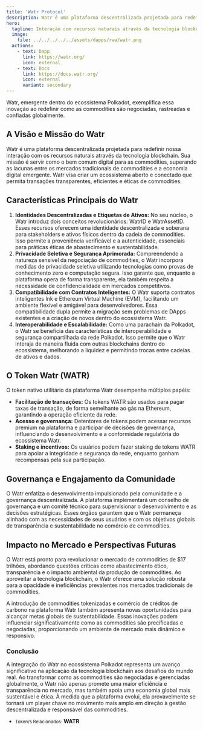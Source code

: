 ```yaml
---
title: 'Watr Protocol'
description: Watr é uma plataforma descentralizada projetada para redefinir nossa interação com os recursos naturais através da tecnologia blockchain.
hero:
  tagline: Interação com recursos naturais através da tecnologia blockchain.
  image: 
    file: ../../../../../assets/dapps/rwa/watr.png
  actions:
    - text: Dapp
      link: https://watr.org/
      icon: external
    - text: Docs
      link: https://docs.watr.org/
      icon: external
      variant: secondary
---
```


Watr, emergente dentro do ecossistema Polkadot, exemplifica essa inovação ao redefinir como as commodities são negociadas, rastreadas e confiadas globalmente.

## A Visão e Missão do Watr
Watr é uma plataforma descentralizada projetada para redefinir nossa interação com os recursos naturais através da tecnologia blockchain. Sua missão é servir como o bem comum digital para as commodities, superando as lacunas entre os mercados tradicionais de commodities e a economia digital emergente. Watr visa criar um ecossistema aberto e conectado que permita transações transparentes, eficientes e éticas de commodities.

## Características Principais do Watr
1. **Identidades Descentralizadas e Etiquetas de Ativos:** No seu núcleo, o Watr introduz dois conceitos revolucionários: WatrID e WatrAssetID. Esses recursos oferecem uma identidade descentralizada e soberana para stakeholders e ativos físicos dentro da cadeia de commodities. Isso permite a proveniência verificável e a autenticidade, essenciais para práticas éticas de abastecimento e sustentabilidade.
2. **Privacidade Seletiva e Segurança Aprimorada:** Compreendendo a natureza sensível da negociação de commodities, o Watr incorpora medidas de privacidade seletiva utilizando tecnologias como provas de conhecimento zero e computação segura. Isso garante que, enquanto a plataforma opera de forma transparente, ela também respeita a necessidade de confidencialidade em mercados competitivos.
3. **Compatibilidade com Contratos Inteligentes:** O Watr suporta contratos inteligentes Ink e Ethereum Virtual Machine (EVM), facilitando um ambiente flexível e amigável para desenvolvedores. Essa compatibilidade dupla permite a migração sem problemas de DApps existentes e a criação de novos dentro do ecossistema Watr.
4. **Interoperabilidade e Escalabilidade:** Como uma parachain da Polkadot, o Watr se beneficia das características de interoperabilidade e segurança compartilhada da rede Polkadot. Isso permite que o Watr interaja de maneira fluida com outras blockchains dentro do ecossistema, melhorando a liquidez e permitindo trocas entre cadeias de ativos e dados.

## O Token Watr (WATR)
O token nativo utilitário da plataforma Watr desempenha múltiplos papéis:
- **Facilitação de transações:** Os tokens WATR são usados para pagar taxas de transação, de forma semelhante ao gás na Ethereum, garantindo a operação eficiente da rede.
- **Acesso e governança:** Detentores de tokens podem acessar recursos premium na plataforma e participar de decisões de governança, influenciando o desenvolvimento e a conformidade regulatória do ecossistema Watr.
- **Staking e incentivos:** Os usuários podem fazer staking de tokens WATR para apoiar a integridade e segurança da rede, enquanto ganham recompensas pela sua participação.

## Governança e Engajamento da Comunidade
O Watr enfatiza o desenvolvimento impulsionado pela comunidade e a governança descentralizada. A plataforma implementará um conselho de governança e um comitê técnico para supervisionar o desenvolvimento e as decisões estratégicas. Esses órgãos garantem que o Watr permaneça alinhado com as necessidades de seus usuários e com os objetivos globais de transparência e sustentabilidade no comércio de commodities.

## Impacto no Mercado e Perspectivas Futuras
O Watr está pronto para revolucionar o mercado de commodities de $17 trilhões, abordando questões críticas como abastecimento ético, transparência e o impacto ambiental da produção de commodities. Ao aproveitar a tecnologia blockchain, o Watr oferece uma solução robusta para a opacidade e ineficiências prevalentes nos mercados tradicionais de commodities.

A introdução de commodities tokenizadas e comércio de créditos de carbono na plataforma Watr também apresenta novas oportunidades para alcançar metas globais de sustentabilidade. Essas inovações podem influenciar significativamente como as commodities são precificadas e negociadas, proporcionando um ambiente de mercado mais dinâmico e responsivo.

### Conclusão
A integração do Watr no ecossistema Polkadot representa um avanço significativo na aplicação da tecnologia blockchain aos desafios do mundo real. Ao transformar como as commodities são negociadas e gerenciadas globalmente, o Watr não apenas promete uma maior eficiência e transparência no mercado, mas também apoia uma economia global mais sustentável e ética. À medida que a plataforma evolui, ela provavelmente se tornará um player chave no movimento mais amplo em direção à gestão descentralizada e responsável das commodities.

- <small>Token/s Relacionados:</small> **WATR**
